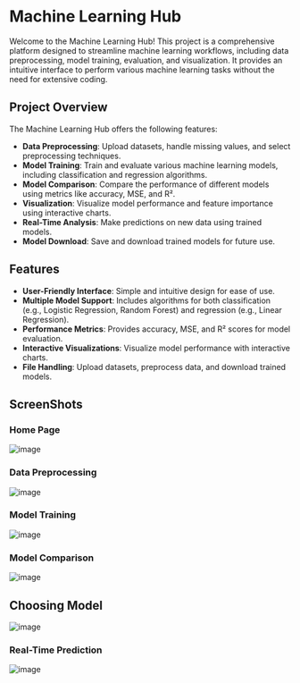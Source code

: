 # Machine Learning Hub

Welcome to the Machine Learning Hub! This project is a comprehensive platform designed to streamline machine learning workflows, including data preprocessing, model training, evaluation, and visualization. It provides an intuitive interface to perform various machine learning tasks without the need for extensive coding.

## Project Overview

The Machine Learning Hub offers the following features:
- **Data Preprocessing**: Upload datasets, handle missing values, and select preprocessing techniques.
- **Model Training**: Train and evaluate various machine learning models, including classification and regression algorithms.
- **Model Comparison**: Compare the performance of different models using metrics like accuracy, MSE, and R².
- **Visualization**: Visualize model performance and feature importance using interactive charts.
- **Real-Time Analysis**: Make predictions on new data using trained models.
- **Model Download**: Save and download trained models for future use.

## Features

- **User-Friendly Interface**: Simple and intuitive design for ease of use.
- **Multiple Model Support**: Includes algorithms for both classification (e.g., Logistic Regression, Random Forest) and regression (e.g., Linear Regression).
- **Performance Metrics**: Provides accuracy, MSE, and R² scores for model evaluation.
- **Interactive Visualizations**: Visualize model performance with interactive charts.
- **File Handling**: Upload datasets, preprocess data, and download trained models.

## ScreenShots

### Home Page
![image](https://github.com/user-attachments/assets/712a580d-0b8d-4661-8ffc-5a40f46acceb)

### Data Preprocessing
![image](https://github.com/user-attachments/assets/4dfe3ac9-d9f6-4fc2-b02c-5625c19d9aac)

### Model Training
![image](https://github.com/user-attachments/assets/d6d960c7-e292-4211-aa78-cfa3ec987304)

### Model Comparison
![image](https://github.com/user-attachments/assets/6333c566-7ac3-4561-b02d-1b23139da43f)

## Choosing Model
![image](https://github.com/user-attachments/assets/6b803d49-9f2c-458d-a0c8-8dece7c6f803)


### Real-Time Prediction
![image](https://github.com/user-attachments/assets/047bf19f-381e-4ace-ab18-adf792576bb0)


